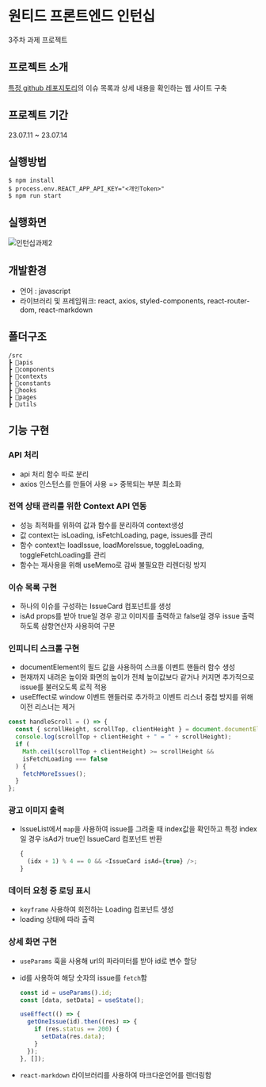 # 원티드 프론트엔드 인턴십

3주차 과제 프로젝트

## 프로젝트 소개

[특정 github 레포지토리](https://github.com/facebook/react/issues)의 이슈 목록과 상세 내용을 확인하는 웹 사이트 구축

## 프로젝트 기간

23.07.11 ~ 23.07.14

## 실행방법

```
$ npm install
$ process.env.REACT_APP_API_KEY="<개인Token>"
$ npm run start
```

## 실행화면

![인턴십과제2](https://github.com/wjstjdus96/pre-onboarding-11th-3/assets/77755620/41dc855f-e489-41f5-893f-841a1377a94d)

## 개발환경

- 언어 : javascript
- 라이브러리 및 프레임워크: react, axios, styled-components, react-router-dom, react-markdown

## 폴더구조

```
/src
┣ 📁apis
┣ 📁components
┣ 📁contexts
┣ 📁constants
┣ 📁hooks
┣ 📁pages
┣ 📁utils
```

## 기능 구현

### API 처리

- api 처리 함수 따로 분리
- axios 인스턴스를 만들어 사용 => 중복되는 부분 최소화

### 전역 상태 관리를 위한 Context API 연동

- 성능 최적화를 위하여 값과 함수를 분리하여 context생성
- 값 context는 isLoading, isFetchLoading, page, issues를 관리
- 함수 context는 loadIssue, loadMoreIssue, toggleLoading, toggleFetchLoading를 관리
- 함수는 재사용을 위해 useMemo로 감싸 불필요한 리렌더링 방지

### 이슈 목록 구현

- 하나의 이슈를 구성하는 IssueCard 컴포넌트를 생성
- isAd props를 받아 true일 경우 광고 이미지를 출력하고 false일 경우 issue 출력하도록 삼항연산자 사용하여 구분

### 인피니티 스크롤 구현

- documentElement의 필드 값을 사용하여 스크롤 이벤트 핸들러 함수 생성
- 현재까지 내려온 높이와 화면의 높이가 전체 높이값보다 같거나 커지면 추가적으로 issue를 불러오도록 로직 적용
- useEffect로 window 이벤트 핸들러로 추가하고 이벤트 리스너 중첩 방지를 위해 이전 리스너는 제거

```typescript
const handleScroll = () => {
  const { scrollHeight, scrollTop, clientHeight } = document.documentElement;
  console.log(scrollTop + clientHeight + " = " + scrollHeight);
  if (
    Math.ceil(scrollTop + clientHeight) >= scrollHeight &&
    isFetchLoading === false
  ) {
    fetchMoreIssues();
  }
};
```

### 광고 이미지 출력

- IssueList에서 `map`을 사용하여 issue를 그려줄 때 index값을 확인하고 특정 index일 경우 isAd가 true인 IssueCard 컴포넌트 반환
  ```typescript
  {
    (idx + 1) % 4 == 0 && <IssueCard isAd={true} />;
  }
  ```

### 데이터 요청 중 로딩 표시

- `keyframe` 사용하여 회전하는 Loading 컴포넌트 생성
- loading 상태에 따라 출력

### 상세 화면 구현

- `useParams` 훅을 사용해 url의 파라미터를 받아 id로 변수 할당
- id를 사용하여 해당 숫자의 issue를 `fetch`함

  ```typescript
  const id = useParams().id;
  const [data, setData] = useState();

  useEffect(() => {
    getOneIssue(id).then((res) => {
      if (res.status == 200) {
        setData(res.data);
      }
    });
  }, []);
  ```

- `react-markdown` 라이브러리를 사용하여 마크다운언어를 렌더링함
